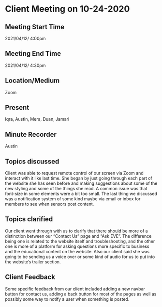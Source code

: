 # Client Meeting on 10-24-2020

## Meeting Start Time 

2021/04/12/ 4:00pm

## Meeting End Time

2021/04/12/ 4:30pm

## Location/Medium

Zoom

## Present

Iqra, Austin, Mera, Duan, Jamari

## Minute Recorder
Austin

## Topics discussed
Client was able to request remote control of our screen via Zoom and interact with it like last time. She began by just going through each part of the website she has seen before and making suggestions about some of the new styling and some of the things she read. A common issue was that font-size in some elements were a bit too small. The last thing we discussed was a notification system of some kind maybe via email or inbox for members to see when sensors post content.

## Topics clarified
Our client went through with us to clarify that there should be more of a distinction between our “Contact Us” page and “Ask EVE”. The difference being one is related to the website itself and troubleshooting, and the other one is more of a platform for asking questions more specific to business and the educational content on the website. Also our client said she was going to be sending us a voice over or some kind of audio for us to put into the website’s trailer section.

## Client Feedback
Some specific feedback from our client included adding a new navbar button for contact us, adding a back button for most of the pages as well as possibly some way to notify a user when something is posted. 